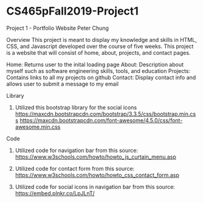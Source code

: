 # CS465pFall2019-Project1
Project 1 - Portfolio Website
Peter Chung

Overview
This project is meant to display my knowledge and skills in HTML, CSS, and Javascript
developed over the course of five weeks. This project is a website that will consist
of home, about, projects, and contact pages. 

Home: Returns user to the inital loading page
About: Description about myself such as software engineering skills, tools, and education
Projects: Contains links to all my projects on github
Contact: Display contact info and allows user to submit a message to my email


Library
1. Utilized this bootstrap library for the social icons
https://maxcdn.bootstrapcdn.com/bootstrap/3.3.5/css/bootstrap.min.css
https://maxcdn.bootstrapcdn.com/font-awesome/4.5.0/css/font-awesome.min.css


Code
1. Utilized code for navigation bar from this source:
https://www.w3schools.com/howto/howto_js_curtain_menu.asp

2. Utilized code for contact form from this source:
https://www.w3schools.com/howto/howto_css_contact_form.asp

3. Utilized code for social icons in navigation bar from this source:
https://embed.plnkr.co/LpJLnT/
